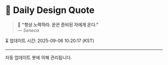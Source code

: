 
# 📘 Daily Design Quote

> 💬 **"항상 노력하라. 운은 준비된 자에게 온다."**  
> — *Seneca*

⏳ 업데이트 시간: 2025-09-06 10:20:17 (KST)

---

자동 업데이트 봇에 의해 관리됩니다.
